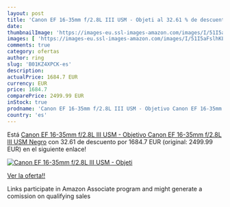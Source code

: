 ```yaml
---
layout: post
title: 'Canon EF 16-35mm f/2.8L III USM - Objeti al 32.61 % de descuento'
date: 
thumbnailImage: 'https://images-eu.ssl-images-amazon.com/images/I/51I5aFslhKL._SL200_.jpg'
images: [ 'https://images-eu.ssl-images-amazon.com/images/I/51I5aFslhKL._SL200_.jpg' ]
comments: true
category: ofertas
author: ring
slug: 'B01KZ4XPCK-es'
description:
actualPrice: 1684.7 EUR
currency: EUR
price: 1684.7
comparePrice: 2499.99 EUR
inStock: true
prodname: 'Canon EF 16-35mm f/2.8L III USM - Objetivo Canon EF 16-35mm f/2.8L III USM  Negro'
country: 'es'
---
```


Está [Canon EF 16-35mm f/2.8L III USM - Objetivo Canon EF 16-35mm f/2.8L III USM  Negro](https://www.amazon.es/dp/B01KZ4XPCK/?tag=tolees-21) con 32.61 de descuento por 1684.7 EUR (original: 2499.99 EUR) en el siguiente enlace!

[![Canon EF 16-35mm f/2.8L III USM - Objeti](https://images-eu.ssl-images-amazon.com/images/I/51I5aFslhKL._SL200_.jpg)](https://www.amazon.es/dp/B01KZ4XPCK/?tag=tolees-21)

[Ver la oferta!!](https://www.amazon.es/dp/B01KZ4XPCK/?tag=tolees-21)

Links participate in Amazon Associate program and might generate a comission on qualifying sales


